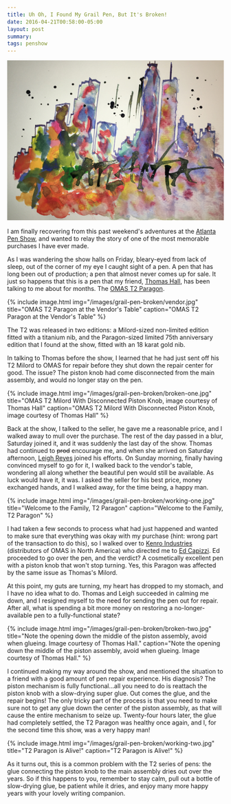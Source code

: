 ```yaml
---
title: Uh Oh, I Found My Grail Pen, But It's Broken!
date: 2016-04-21T00:58:00-05:00
layout: post
summary:
tags: penshow
---
```

![Atlanta Pen Show](/images/grail-pen-broken/atlanta-header.jpg)

I am finally recovering from this past weekend's adventures at the [Atlanta Pen Show](http://atlantapenshow.com), and wanted to relay the story of one of the most memorable purchases I have ever made.

As I was wandering the show halls on Friday, bleary-eyed from lack of sleep, out of the corner of my eye I caught sight of a pen. A pen that has long been out of production; a pen that almost never comes up for sale. It just so happens that this is a pen that my friend, [Thomas Hall](http://penucopia.com), has been talking to me about for months. The [OMAS T2 Paragon](http://nibs.com/OmasT2LimitedEdition.htm).

{% include image.html
            img="/images/grail-pen-broken/vendor.jpg"
            title="OMAS T2 Paragon at the Vendor's Table"
            caption="OMAS T2 Paragon at the Vendor's Table" %}

The T2 was released in two editions: a Milord-sized non-limited edition fitted with a titanium nib, and the Paragon-sized limited 75th anniversary edition that I found at the show, fitted with an 18 karat gold nib.

In talking to Thomas before the show, I learned that he had just sent off his T2 Milord to OMAS for repair before they shut down the repair center for good. The issue? The piston knob had come disconnected from the main assembly, and would no longer stay on the pen.

{% include image.html
            img="/images/grail-pen-broken/broken-one.jpg"
            title="OMAS T2 Milord With Disconnected Piston Knob, image courtesy of Thomas Hall"
            caption="OMAS T2 Milord With Disconnected Piston Knob, image courtesy of Thomas Hall" %}

Back at the show, I talked to the seller, he gave me a reasonable price, and I walked away to mull over the purchase. The rest of the day passed in a blur, Saturday joined it, and it was suddenly the last day of the show. Thomas had continued to <s>prod</s> encourage me, and when she arrived on Saturday afternoon, [Leigh Reyes](http://www.leighreyes.com) joined his efforts. On Sunday morning, finally having convinced myself to go for it, I walked back to the vendor's table, wondering all along whether the beautiful pen would still be available. As luck would have it, it was. I asked the seller for his best price, money exchanged hands, and I walked away, for the time being, a happy man.

{% include image.html
            img="/images/grail-pen-broken/working-one.jpg"
            title="Welcome to the Family, T2 Paragon"
            caption="Welcome to the Family, T2 Paragon" %}

I had taken a few seconds to process what had just happened and wanted to make sure that everything was okay with my purchase (hint: wrong part of the transaction to do this), so I walked over to [Kenro Industries](http://www.kenroindustries.com) (distributors of OMAS in North America) who directed me to [Ed Capizzi](http://www.coloradopenshow.com). Ed proceeded to go over the pen, and the verdict? A cosmetically excellent pen with a piston knob that won't stop turning. Yes, this Paragon was affected by the same issue as Thomas's Milord.

At this point, my guts are turning, my heart has dropped to my stomach, and I have no idea what to do. Thomas and Leigh succeeded in calming me down, and I resigned myself to the need for sending the pen out for repair. After all, what is spending a bit more money on restoring a no-longer-available pen to a fully-functional state?

{% include image.html
            img="/images/grail-pen-broken/broken-two.jpg"
            title="Note the opening down the middle of the piston assembly, avoid when glueing. Image courtesy of Thomas Hall."
            caption="Note the opening down the middle of the piston assembly, avoid when glueing. Image courtesy of Thomas Hall." %}

I continued making my way around the show, and mentioned the situation to a friend with a good amount of pen repair experience. His diagnosis? The piston mechanism is fully functional...all you need to do is reattach the piston knob with a slow-drying super glue. Out comes the glue, and the repair begins! The only tricky part of the process is that you need to make sure not to get any glue down the center of the piston assembly, as that will cause the entire mechanism to seize up. Twenty-four hours later, the glue had completely settled, the T2 Paragon was healthy once again, and I, for the second time this show, was a very happy man!

{% include image.html
            img="/images/grail-pen-broken/working-two.jpg"
            title="T2 Paragon is Alive!"
            caption="T2 Paragon is Alive!" %}

As it turns out, this is a common problem with the T2 series of pens: the glue connecting the piston knob to the main assembly dries out over the years. So if this happens to you, remember to stay calm, pull out a bottle of slow-drying glue, be patient while it dries, and enjoy many more happy years with your lovely writing companion.
